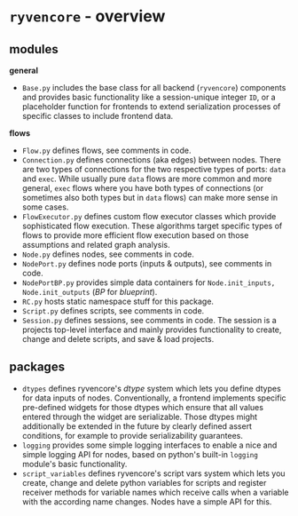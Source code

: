# `ryvencore` - overview

## modules

**general**

- `Base.py` includes the base class for all backend (`ryvencore`) components and provides basic functionality like a session-unique integer `ID`, or a placeholder function for frontends to extend serialization processes of specific classes to include frontend data.

**flows**

- `Flow.py` defines flows, see comments in code.
- `Connection.py` defines connections (aka edges) between nodes. There are two types of connections for the two respective types of ports: `data` and `exec`. While usually pure `data` flows are more common and more general, `exec` flows where you have both types of connections (or sometimes also both types but in `data` flows) can make more sense in some cases.
- `FlowExecutor.py` defines custom flow executor classes which provide sophisticated flow execution. These algorithms target specific types of flows to provide more efficient flow execution based on those assumptions and related graph analysis.
- `Node.py` defines nodes, see comments in code.
- `NodePort.py` defines node ports (inputs & outputs), see comments in code.
- `NodePortBP.py` provides simple data containers for `Node.init_inputs, Node.init_outputs` (*BP* for *blueprint*).
- `RC.py` hosts static namespace stuff for this package.
- `Script.py` defines scripts, see comments in code.
- `Session.py` defines sessions, see comments in code. The session is a projects top-level interface and mainly provides functionality to create, change and delete scripts, and save & load projects.

## packages

- `dtypes` defines ryvencore's *dtype* system which lets you define dtypes for data inputs of nodes. Conventionally, a frontend implements specific pre-defined widgets for those dtypes which ensure that all values entered through the widget are serializable. Those dtypes might additionally be extended in the future by clearly defined assert conditions, for example to provide serializability guarantees.
- `logging` provides some simple logging interfaces to enable a nice and simple logging API for nodes, based on python's built-in `logging` module's basic functionality.
- `script_variables` defines ryvencore's script vars system which lets you create, change and delete python variables for scripts and register receiver methods for variable names which receive calls when a variable with the according name changes. Nodes have a simple API for this.
